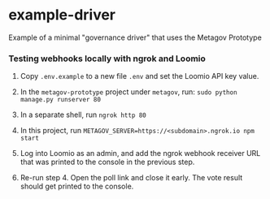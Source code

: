 # example-driver

Example of a minimal "governance driver" that uses the Metagov Prototype

### Testing webhooks locally with ngrok and Loomio

1. Copy `.env.example` to a new file `.env` and set the Loomio API key value.

2. In the `metagov-prototype` project under `metagov`, run:
   `sudo python manage.py runserver 80`

3. In a separate shell, run
   `ngrok http 80`

4. In this project, run
   `METAGOV_SERVER=https://<subdomain>.ngrok.io npm start`

5. Log into Loomio as an admin, and add the ngrok webhook receiver URL that was printed to the console in the previous step.

6. Re-run step 4. Open the poll link and close it early. The vote result should get printed to the console.
